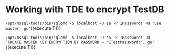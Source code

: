 # Working with TDE to encrypt TestDB

`/opt/mssql-tools/bin/sqlcmd -S localhost -U sa -P 1Password! -Q "use master; go"`{{execute T1}}

`/opt/mssql-tools/bin/sqlcmd -S localhost -U sa -P 1Password! -Q "CREATE MASTER KEY ENCRYPTION BY PASSWORD = '1TestPassword!'; go"`{{execute T1}}
